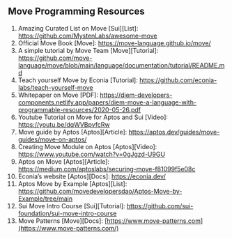 ## Move Programming Resources
1. Amazing Curated List on Move [Sui][List]: https://github.com/MystenLabs/awesome-move
2. Official Move Book [Move]: https://move-language.github.io/move/
4. A simple tutorial by Move Team [Move][Tutorial]: https://github.com/move-language/move/blob/main/language/documentation/tutorial/README.md
5. Teach yourself Move by Econia [Tutorial]: https://github.com/econia-labs/teach-yourself-move
6. Whitepaper on Move [PDF]: https://diem-developers-components.netlify.app/papers/diem-move-a-language-with-programmable-resources/2020-05-26.pdf
7. Youtube Tutorial on Move for Aptos and Sui [Video]: https://youtu.be/dqWVBpvfcRw
8. Move guide by Aptos [Aptos][Article]: https://aptos.dev/guides/move-guides/move-on-aptos/
9. Creating Move Module on Aptos [Aptos][Video]: https://www.youtube.com/watch?v=0gJgzd-U9GU
10. Aptos on Move [Aptos][Article]: https://medium.com/aptoslabs/securing-move-f81099f5e08c
11. Econia’s website [Aptos][Docs]: https://econia.dev/
12. Aptos Move by Example [Aptos][List]: https://github.com/movedevelopersdao/Aptos-Move-by-Example/tree/main
13. Sui Move Intro Course [Sui][Tutorial]: https://github.com/sui-foundation/sui-move-intro-course
14. Move Patterns [Move][Docs]: [https://www.move-patterns.com](https://www.move-patterns.com/)